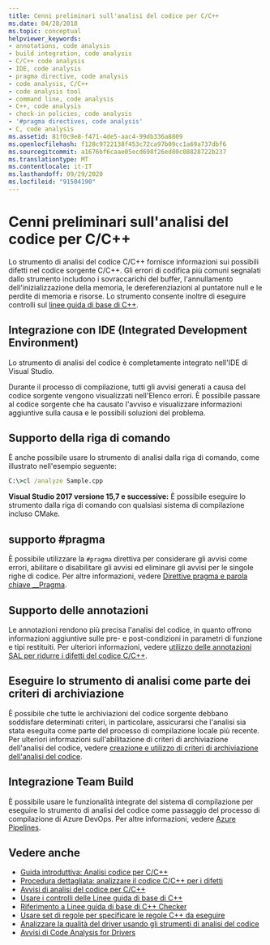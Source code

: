 ```yaml
---
title: Cenni preliminari sull'analisi del codice per C/C++
ms.date: 04/28/2018
ms.topic: conceptual
helpviewer_keywords:
- annotations, code analysis
- build integration, code analysis
- C/C++ code analysis
- IDE, code analysis
- pragma directive, code analysis
- code analysis, C/C++
- code analysis tool
- command line, code analysis
- C++, code analysis
- check-in policies, code analysis
- '#pragma directives, code analysis'
- C, code analysis
ms.assetid: 81f0c9e8-f471-4de5-aac4-99db336a8809
ms.openlocfilehash: f128c9722138f453c72ca97b09cc1a69a737dbf6
ms.sourcegitcommit: a1676bf6caae05ecd698f26ed80c08828722b237
ms.translationtype: MT
ms.contentlocale: it-IT
ms.lasthandoff: 09/29/2020
ms.locfileid: "91504190"
---
```

# <a name="code-analysis-for-cc-overview"></a>Cenni preliminari sull'analisi del codice per C/C++

Lo strumento di analisi del codice C/C++ fornisce informazioni sui possibili difetti nel codice sorgente C/C++. Gli errori di codifica più comuni segnalati dallo strumento includono i sovraccarichi del buffer, l'annullamento dell'inizializzazione della memoria, le dereferenziazioni al puntatore null e le perdite di memoria e risorse. Lo strumento consente inoltre di eseguire controlli sul [linee guida di base di C++](https://github.com/isocpp/CppCoreGuidelines/blob/master/CppCoreGuidelines.md).

## <a name="ide-integrated-development-environment-integration"></a>Integrazione con IDE (Integrated Development Environment)

Lo strumento di analisi del codice è completamente integrato nell'IDE di Visual Studio.

Durante il processo di compilazione, tutti gli avvisi generati a causa del codice sorgente vengono visualizzati nell'Elenco errori. È possibile passare al codice sorgente che ha causato l'avviso e visualizzare informazioni aggiuntive sulla causa e le possibili soluzioni del problema.

## <a name="command-line-support"></a>Supporto della riga di comando

È anche possibile usare lo strumento di analisi dalla riga di comando, come illustrato nell'esempio seguente:

```cmd
C:\>cl /analyze Sample.cpp
```

**Visual Studio 2017 versione 15,7 e successive:** È possibile eseguire lo strumento dalla riga di comando con qualsiasi sistema di compilazione incluso CMake.

## <a name="pragma-support"></a>supporto #pragma

È possibile utilizzare la `#pragma` direttiva per considerare gli avvisi come errori, abilitare o disabilitare gli avvisi ed eliminare gli avvisi per le singole righe di codice. Per altre informazioni, vedere [Direttive pragma e parola chiave __Pragma](../preprocessor/pragma-directives-and-the-pragma-keyword.md).

## <a name="annotation-support"></a>Supporto delle annotazioni

Le annotazioni rendono più precisa l'analisi del codice, in quanto offrono informazioni aggiuntive sulle pre- e post-condizioni in parametri di funzione e tipi restituiti. Per ulteriori informazioni, vedere [utilizzo delle annotazioni SAL per ridurre i difetti del codice C/C++](../code-quality/using-sal-annotations-to-reduce-c-cpp-code-defects.md).

## <a name="run-analysis-tool-as-part-of-check-in-policy"></a>Eseguire lo strumento di analisi come parte dei criteri di archiviazione

È possibile che tutte le archiviazioni del codice sorgente debbano soddisfare determinati criteri, in particolare, assicurarsi che l'analisi sia stata eseguita come parte del processo di compilazione locale più recente. Per ulteriori informazioni sull'abilitazione di criteri di archiviazione dell'analisi del codice, vedere [creazione e utilizzo di criteri di archiviazione dell'analisi del codice](/visualstudio/code-quality/how-to-create-or-update-standard-code-analysis-check-in-policies).

## <a name="team-build-integration"></a>Integrazione Team Build

È possibile usare le funzionalità integrate del sistema di compilazione per eseguire lo strumento di analisi del codice come passaggio del processo di compilazione di Azure DevOps. Per altre informazioni, vedere [Azure Pipelines](/azure/devops/pipelines/index).

## <a name="see-also"></a>Vedere anche

- [Guida introduttiva: Analisi codice per C/C++](quick-start-code-analysis-for-c-cpp.md)
- [Procedura dettagliata: analizzare il codice C/C++ per i difetti](walkthrough-analyzing-c-cpp-code-for-defects.md)
- [Avvisi di analisi del codice per C/C++](code-analysis-for-c-cpp-warnings.md)
- [Usare i controlli delle Linee guida di base di C++](using-the-cpp-core-guidelines-checkers.md)
- [Riferimento a Linee guida di base di C++ Checker](code-analysis-for-cpp-corecheck.md)
- [Usare set di regole per specificare le regole C++ da eseguire](using-rule-sets-to-specify-the-cpp-rules-to-run.md)
- [Analizzare la qualità del driver usando gli strumenti di analisi del codice](/windows-hardware/drivers/develop/analyzing-driver-quality-by-using-code-analysis-tools)
- [Avvisi di Code Analysis for Drivers](/windows-hardware/drivers/devtest/prefast-for-drivers-warnings)
